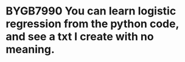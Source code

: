 # BYGB7990 You can learn logistic regression from the python code, and see a txt I create with no meaning.
